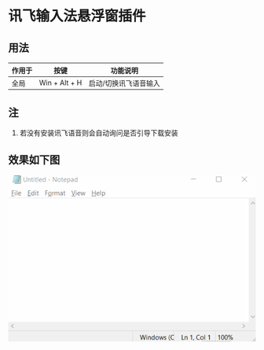 ﻿# 讯飞输入法悬浮窗插件

## 用法

| 作用于 |  按键   | 功能说明              |
| ------ | :-----: | --------------------- |
| 全局   | Win + Alt + H | 启动/切换讯飞语音输入 |

## 注

1. 若没有安装讯飞语音则会自动询问是否引导下载安装

## 效果如下图

![App-讯飞语音输入法悬浮窗演示.gif](./App-讯飞语音输入法悬浮窗演示.gif)